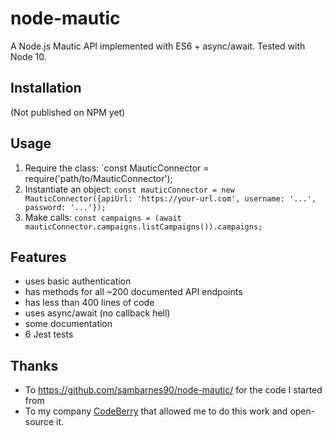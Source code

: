 # node-mautic
A Node.js Mautic API implemented with ES6 + async/await. Tested with Node 10.

## Installation

(Not published on NPM yet)

## Usage

1. Require the class: `const MauticConnector = require('path/to/MauticConnector');
2. Instantiate an object: `const mauticConnector = new MauticConnector({apiUrl: 'https://your-url.com', username: '...', password: '...'});`
3. Make calls: `const campaigns = (await mauticConnector.campaigns.listCampaigns()).campaigns;`

## Features

 - uses basic authentication
 - has methods for all ~200 documented API endpoints
 - has less than 400 lines of code
 - uses async/await (no callback hell) 
 - some documentation
 - 6 Jest tests

## Thanks

 - To https://github.com/sambarnes90/node-mautic/ for the code I started from
 - To my company [CodeBerry](https://codeberryschool.com) that allowed me to do this work and open-source it.
